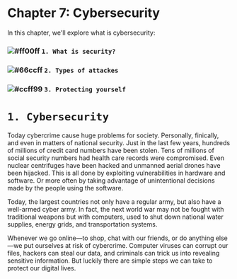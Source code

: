 # Chapter 7: Cybersecurity

In this chapter, we'll explore what is cybersecurity:

### ![#ff00ff](https://placehold.it/15/ff00ff/000000?text=+) `1. What is security? `
### ![#66ccff](https://placehold.it/15/66ccff/000000?text=+) `2. Types of attackes`
### ![#ccff99](https://placehold.it/15/ccff99/000000?text=+) `3. Protecting yourself`

# `1. Cybersecurity`

Today cybercrime cause huge problems for society. Personally, finically, and even in matters of national security. Just in the
last few years, hundreds of millions of credit card numbers have been stolen. Tens of millions of social security numbers had
health care records were compromised. Even nuclear centrifuges have been hacked and unmanned aerial drones have been hijacked.
This is all done by exploiting vulnerabilities in hardware and software. Or more often by taking advantage of unintentional
decisions made by the people using the software. 

Today, the largest countries not only have a regular army, but also have a well-armed cyber army. In fact, the next world war
may not be fought with traditional weapons but with computers, used to shut down national water supplies, energy grids, and
transportation systems. 

Whenever we go online—to shop, chat with our friends, or do anything else—we put ourselves at risk of cybercrime. Computer
viruses can corrupt our files, hackers can steal our data, and criminals can trick us into revealing sensitive information.
But luckily there are simple steps we can take to protect our digital lives.
